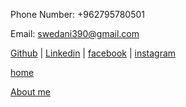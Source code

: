 Phone Number: +962795780501

Email: swedani390@gmail.com

[Github](https://github.com/ahmad-swedani) | [Linkedin](https://www.linkedin.com/in/ahmadswedani/) | [facebook](https://www.facebook.com/ahmadswedani2020) | [instagram](https://www.instagram.com/ahmad.swedani/)

[home](/README.md) 

 [About me](/about-me.md)